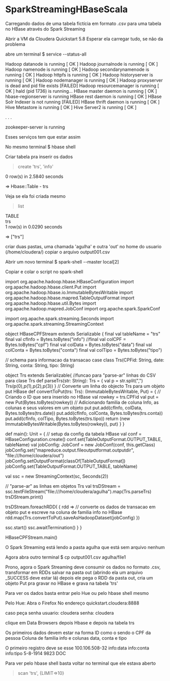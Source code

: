 # SparkStreamingHBaseScala
Carregando dados de uma tabela fictícia em formato .csv para uma tabela no HBase através do Spark Streaming

Abrir a VM da Cloudera Quickstart 5.8
Esperar ela carregar tudo, se não da problema

abre um terminal
$ service --status-all

Hadoop datanode is running                                 [  OK  ]
Hadoop journalnode is running                              [  OK  ]
Hadoop namenode is running                                 [  OK  ]
Hadoop secondarynamenode is running                        [  OK  ]
Hadoop httpfs is running                                   [  OK  ]
Hadoop historyserver is running                            [  OK  ]
Hadoop nodemanager is running                              [  OK  ]
Hadoop proxyserver is dead and pid file exists             [FAILED]
Hadoop resourcemanager is running                          [  OK  ]
hald (pid  1736) is running...
HBase master daemon is running                             [  OK  ]
hbase-regionserver is running
HBase rest daemon is running                               [  OK  ]
HBase Solr Indexer is not running                          [FAILED]
HBase thrift daemon is running                             [  OK  ]
Hive Metastore is running                                  [  OK  ]
Hive Server2 is running                                    [  OK  ]

.
.
.

zookeeper-server is running

Esses serviços tem que estar assim

No mesmo terminal
$ hbase shell

Criar tabela pra inserir os dados
> create 'trs', 'info'

0 row(s) in 2.5840 seconds

=> Hbase::Table - trs

Veja se ela foi criada mesmo
> list

TABLE                                                                                                                                                        
trs                                                                                                                                                          
1 row(s) in 0.0290 seconds

=> ["trs"]

criar duas pastas, uma chamada 'agulha' e outra 'out' no home do usuario (/home/cloudera/)
copiar o arquivo output001.csv

Abrir um novo terminal
$ spark-shell --master local[2]

Copiar e colar o script no spark-shell

import org.apache.hadoop.hbase.HBaseConfiguration
import org.apache.hadoop.hbase.client.Put
import org.apache.hadoop.hbase.io.ImmutableBytesWritable
import org.apache.hadoop.hbase.mapred.TableOutputFormat
import org.apache.hadoop.hbase.util.Bytes
import org.apache.hadoop.mapred.JobConf
import org.apache.spark.SparkConf

import org.apache.spark.streaming.Seconds
import org.apache.spark.streaming.StreamingContext

object HBaseCPFStream extends Serializable {
final val tableName = "trs"
final val cfInfo = Bytes.toBytes("info")
//final val colCPF = Bytes.toBytes("cpf")
final val colData = Bytes.toBytes("data")
final val colConta = Bytes.toBytes("conta")
final val colTipo = Bytes.toBytes("tipo")

// schema para informacao da transacao
case class Trs(CPFid: String, date: String, conta: String, tipo: String)

object Trs extends Serializable{
//funcao para "parse-ar" linhas do CSV para clase Trs
def parseTrs(str: String): Trs = {
val p = str.split(",")
Trs(p(0),p(1),p(2),p(3))
}
// Converte um linha do objecto Trs para um objeto put HBase
def convertToPut(trs: Trs): (ImmutableBytesWritable, Put) = {
// Criando o ID que sera inserido no HBase
val rowkey = trs.CPFid
val put = new Put(Bytes.toBytes(rowkey))
// Adicionando familia de coluna Info, as colunas e seus valores em um objeto put
put.add(cfInfo, colData, Bytes.toBytes(trs.date))
put.add(cfInfo, colConta, Bytes.toBytes(trs.conta))
put.add(cfInfo, colTipo, Bytes.toBytes(trs.tipo))
return (new ImmutableBytesWritable(Bytes.toBytes(rowkey)), put)
}
}
	
def main(): Unit = {
// setup da config da tabela HBase
val conf = HBaseConfiguration.create()
conf.set(TableOutputFormat.OUTPUT_TABLE, tableName)
val jobConfig: JobConf = new JobConf(conf, this.getClass)
jobConfig.set("mapreduce.output.fileoutputformat.outputdir", "file:///home/cloudera/out")
jobConfig.setOutputFormat(classOf[TableOutputFormat])
jobConfig.set(TableOutputFormat.OUTPUT_TABLE, tableName)

val ssc = new StreamingContext(sc, Seconds(2))

// "parse-ar" as linhas em objetos Trs
val trsDStream = ssc.textFileStream("file:///home/cloudera/agulha").map(Trs.parseTrs)
trsDStream.print()
	
trsDStream.foreachRDD( { rdd =>
// converte os dados de transacao em objeto put e escreve na coluna de familia info no HBase
rdd.map(Trs.convertToPut).saveAsHadoopDataset(jobConfig)
})
		
ssc.start()
ssc.awaitTermination()
}
}

HBaseCPFStream.main()

O Spark Streaming está lendo a pasta agulha que está sem arquivo nenhum

Agora abra outro terminal
$ cp output001.csv agulha/file1

Prono, agora o Spark Streaming deve consumir os dados no formato .csv, transformar em RDDs salvar na pasta out (abrindo ela um arquivo _SUCCESS deve estar lá)
depois ele pega o RDD da pasta out, cria um objeto Put pra gravar no HBase e grava na tabela 'trs'

Para ver os dados basta entrar pelo Hue ou pelo hbase shell mesmo

Pelo Hue:
Abra o Firefox
No endereço
quickstart.cloudera:8888

caso peça senha
usuario: cloudera
senha: cloudera

clique em Data Browsers
depois Hbase
e depois na tabela trs

Os primeiros dados devem estar na forma
ID como o sendo o CPF da pessoa
Coluna de familia info e colunas data, conta e tipo

O primeiro registro deve se esse
100.106.508-32
info:data		info:conta		info:tipo
5-8-1914		9823			DOC

Para ver pelo hbase shell basta voltar no terminal que ele estava aberto
> scan 'trs', {LIMIT=>10}
